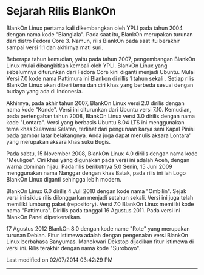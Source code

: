# Sejarah Rilis BlankOn

BlankOn Linux pertama kali dikembangkan oleh YPLI pada tahun 2004 dengan nama
kode "Bianglala". Pada saat itu, BlankOn merupakan turunan dari distro Fedora
Core 3. Namun, rilis BlankOn pada saat itu berakhir sampai versi 1.1 dan
akhirnya mati suri.

Beberapa tahun kemudian, yaitu pada tahun 2007, pengembangan BlankOn Linux
mulai dibangkitkan kembali oleh YPLI. BlankOn Linux yang sebelumnya diturunkan
dari Fedora Core kini diganti menjadi Ubuntu. Mulai Versi 7.0 kode nama
Pattimura ini Blankon di rillis 1 tahun sekali . Setiap rilis BlankOn Linux
akan diberi tema dan ciri khas yang berbeda sesuai dengan budaya yang ada di
Indonesia.

Akhirnya, pada akhir tahun 2007, BlankOn Linux versi 2.0 dirilis dengan nama
kode "Konde". Versi ini diturunkan dari Ubuntu versi 7.10. Kemudian, pada
pertengahan tahun 2008, BlankOn Linux versi 3.0 dirilis dengan nama kode
"Lontara". Versi yang berbasis Ubuntu 8.04 LTS ini menggunakan tema khas
Sulawesi Selatan, terlihat dari pengunaan karya seni Kapal Pinisi pada gambar
latar belakangnya. Anda juga dapat menulis aksara Lontara' yang merupakan
aksara khas suku Bugis.

Pada sabtu, 15 November 2008, BlankOn Linux 4.0 dirilis dengan nama kode
"Meuligoe". Ciri khas yang digunakan pada versi ini adalah Aceh, dengan warna
dominan hijau. Pada rilis berikutnya 5.0 Senin, 15 Juni 2009 menggunakan nama
Nanggar dengan khas Batak, pada rilis ini lah Logo BlankOn Linux diganti
sehingga lebih modern.

BlankOn Linux 6.0 dirilis 4 Juli 2010 dengan kode nama "Ombilin". Sejak versi
ini siklus rilis dilonggarkan menjadi setahun sekali. Versi ini juga telah
memiliki lumbung paket (repository). Versi 7.0 BlankOn Linux memiliki kode nama
"Pattimura". Dirillis pada tanggal 16 Agustus 2011. Pada versi ini BlankOn
Panel diperkenalkan.

17 Agustus 2012 BlankOn 8.0 dengan kode name "Rote" yang merupakan turunan
Debian. Fitur istimewa adalah dengan pengenalan versi BlankOn Linux berbahasa
Banyumas. Manokwari Dekstop dijadikan fitur istimewa di versi ini.
Rilis terakhir dengan nama kode "Suroboyo".

Last modified on 02/07/2014 03:42:29 PM




---
 




